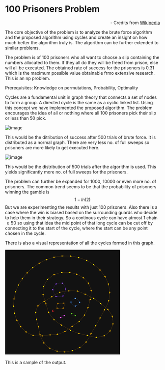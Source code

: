 # 100 Prisoners Problem

<p align="right"> - Credits from <a href="https://en.wikipedia.org/wiki/100_prisoners_problem">Wikipedia</a></p>

The core objective of the problem is to analyze the brute force algorithm and the proposed algorithm using cycles and create an insight on how much better the algorithm truly is. The algorithm can be further extended to similar problems.

The problem is of 100 prisoners who all want to choose a slip containing the numbers allocated to them. If they all do they will be freed from prison, else will all be executed. The obtained rate of success for the prisoners is 0.31 which is the maximum possible value obtainable frmo extensive research. This is an np problem.

Prerequisites: Knowledge on permutations, Probability, Optimality

Cycles are a fundamental unit in graph theory that connects a set of nodes to form a group. A directed cycle is the same as a cyclic linked list. Using this concept we have implemented the proposed algorithm. The problem encourages the idea of all or nothing where all 100 prisoners pick their slip or less than 50 pick.

![image](https://github.com/user-attachments/assets/68348a5f-34b0-4dc3-be3d-31bb3bfe69cf)

This would be the ditribution of success after 500 trials of brute force. It is distributed as a normal graph. There are very less no. of full sweeps so prisoners are more likely to get executed here.

![image](https://github.com/user-attachments/assets/e098c6bd-3818-4745-b8b8-7efdd14cae26)

This would be the distribution of 500 trials after the algorithm is used. This yields significantly more no. of full sweeps for the prisoners.

The problem can further be expanded for 1000, 10000 or even more no. of prisoners. The common trend seems to be that the probability of prisoners winning the gamble is
$$1 - ln(2)$$
But we are experimenting the results with just 100 prisoners. Also there is a case where the win is biased based on the surrounding guards who decide to help them in their strategy. So a continous cycle can have atmost 1 chain $\geq 50$ so using that idea the mid point of that long cycle can be cut off by connecting it to the start of the cycle, where the start can be any point chosen in the cycle.

There is also a visual representation of all the cycles formed in this <a href="https://github.com/SiddhuSiddharth/100-Prisoners-Problem/blob/master/Interactive_Loops.html">graph</a>.

<img width="374" alt="image" src="https://github.com/SiddhuSiddharth/100-Prisoners-Problem/blob/master/100PP-cycle.png">

This is a sample of the output.
